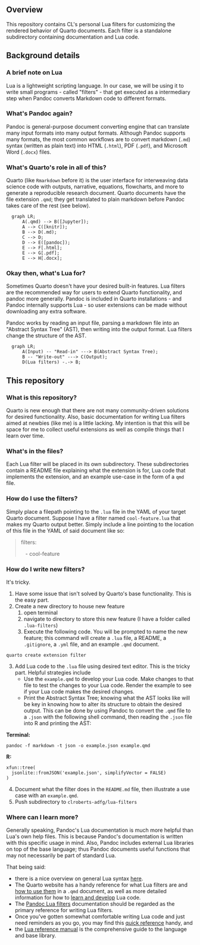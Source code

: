 
## Overview

This repository contains CL's personal Lua filters for customizing 
the rendered behavior of Quarto documents. Each filter is a
standalone subdirectory containing documentation and Lua code. 

## Background details

### A brief note on Lua

Lua is a lightweight scripting language. In our case, we will be 
using it to write small programs - called "filters" - that get 
executed as a intermediary step when Pandoc converts Markdown code
to different formats.

### What's Pandoc again?

Pandoc is general-purpose document converting engine that can
translate many input formats into many output formats. Although
Pandoc supports many formats, the most common workflows are to
convert markdown (`.md`) syntax (written as plain text) into HTML
(`.html`), PDF (`.pdf`), and Microsoft Word (`.docx`) files. 

### What's Quarto's role in all of this?

Quarto (like `Rmarkdown` before it) is the user interface for 
interweaving data science code with outputs, narrative, equations,
flowcharts, and more to generate a reproducible research document.
Quarto documents have the file extension `.qmd`; they get 
translated to plain markdown before Pandoc takes care of the rest 
(see below).

```mermaid
  graph LR;
      A(.qmd) --> B([Jupyter]);
      A --> C([knitr]);
      B --> D(.md);
      C --> D;
      D --> E([pandoc]);
      E --> F[.html];
      E --> G[.pdf];
      E --> H[.docx];
```

### Okay then, what's Lua for?

Sometimes Quarto doesn't have your desired built-in features. Lua 
filters are the recommended way for users to extend Quarto
functionality, and pandoc more generally. Pandoc is included in 
Quarto installations - and Pandoc internally supports Lua - so user
extensions can be made without downloading any extra software. 

Pandoc works by reading an input file, parsing a markdown file 
into an "Abstract Syntax Tree" (AST), then writing into the output 
format. Lua filters change the structure of the AST. 

```mermaid
  graph LR;
      A(Input) -- "Read-in" ---> B(Abstract Syntax Tree);
      B -- "Write-out" ---> C(Output);
      D(Lua filters) -.-> B;
```


## This repository

### What is this repository?

Quarto is new enough that there are not many community-driven 
solutions for desired functionality. Also, basic documentation for 
writing Lua filters aimed at newbies (like me) is a little 
lacking. My intention is that this will be space for me to collect 
useful extensions as well as compile things that I learn over time.

### What's in the files?

Each Lua filter will be placed in its own subdirectory. These 
subdirectories contain a README file explaining what the extension
is for, Lua code that implements the extension, and an example 
use-case in the form of a `qmd` file.

### How do I use the filters?

Simply place a filepath pointing to the `.lua` file in the YAML of 
your target Quarto document. Suppose I have a filter named 
`cool-feature.lua` that makes my Quarto output better. Simply 
include a line pointing to the location of this file in the YAML 
of said document like so:

> filters: 
> 
> &nbsp;&nbsp; - cool-feature

### How do I write new filters?

It's tricky. 

1. Have some issue that isn't solved by Quarto's base functionality. This is the easy part.
2. Create a new directory to house new feature
   1. open terminal
   2. navigate to directory to store this new feature (I have a folder called `.lua-filters`)
   3. Execute the following code. You will be prompted to name the new feature; this command will create a `.lua` file, a README, a `.gitignore`, a `.yml` file, and an example `.qmd` document.

```
quarto create extension filter
```
3. Add Lua code to the `.lua` file using desired text editor. This is the tricky part. Helpful strategies include
   -  Use the `example.qmd` to develop your Lua code. Make changes to that file to test the changes to your Lua code. Render the example to see if your Lua code makes the desired changes.
   -  Print the Abstract Syntax Tree; knowing what the AST looks like will be key in knowing how to alter its structure to obtain the desired output. This can be done by using Pandoc to convert the `.qmd` file to a `.json` with the following shell command, then reading the `.json` file into R and printing the AST:

**Terminal:**
```
pandoc -f markdown -t json -o example.json example.qmd
``` 

**R:**
```
xfun::tree(
  jsonlite::fromJSON('example.json', simplifyVector = FALSE)
)
```

4. Document what the filter does in the `README.md` file, then illustrate a use case with an `example.qmd`.  
5. Push subdirectory to `clroberts-adfg/lua-filters`


### Where can I learn more?

Generally speaking, Pandoc's Lua documentation is much more 
helpful than Lua's own help files. This is because Pandoc's 
documentation is written with this specific usage in mind.
Also, Pandoc includes external Lua libraries on top of the
base language; thus Pandoc documents useful functions that 
may not necessarily be part of standard Lua. 

That being said:
- there is a nice overview on general Lua syntax [here](https://learnxinyminutes.com/docs/lua/).
- The Quarto website has a handy reference for what Lua filters are and [how to use them](https://quarto.org/docs/extensions/filters.html) in a `.qmd` document, as well as more detailed information for how to [learn and develop](https://quarto.org/docs/extensions/lua.html) Lua code.
- The [Pandoc Lua filters](https://pandoc.org/lua-filters.html) documentation should be regarded as the primary reference for writing Lua filters.
- Once you've gotten somewhat comfortable writing Lua code and just need reminders as you go, you may find this [quick reference](https://quarto.org/docs/extensions/luarefv51.pdf) handy, and
- the [Lua reference manual](https://www.lua.org/manual/5.3/) is the comprehensive guide to the language and base library.
